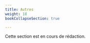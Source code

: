 ```yaml
---
title: Autres
weight: 18
bookCollapseSection: true

---
```


Cette section est en cours de rédaction.